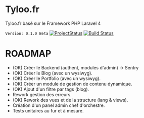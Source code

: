Tyloo.fr
========

Tyloo.fr basé sur le Framework PHP Laravel 4

`Version: 0.1.0 Beta` [![ProjectStatus](http://stillmaintained.com/Tyloo/Tyloo.png)](http://stillmaintained.com/Tyloo/Tyloo)
[![Build Status](https://api.travis-ci.org/Tyloo/Tyloo.png)](https://travis-ci.org/Tyloo/Tyloo)

ROADMAP
========
- (OK) Créer le Backend (authent, modules d'admin) -> Sentry
- (OK) Créer le Blog (avec un wysiwyg).
- (OK) Créer le Portfolio (avec un wysiwyg).
- (OK) Créer un module de gestion de contenu dynamique.
- (OK) Ajout d'un filtre par tags (blog).
- Rework gestion des erreurs.
- (OK) Rework des vues et de la structure (lang & views).
- Création d'un panel admin chef d'orchestre.
- Tests unitaires au fur et à mesure.